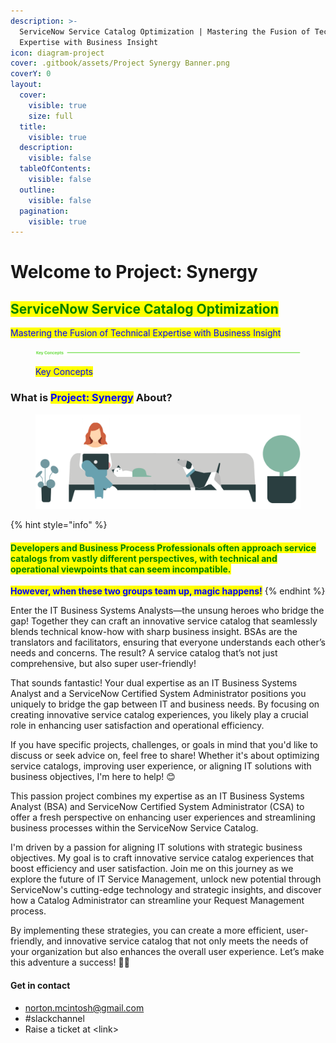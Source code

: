 ```yaml
---
description: >-
  ServiceNow Service Catalog Optimization | Mastering the Fusion of Technical
  Expertise with Business Insight
icon: diagram-project
cover: .gitbook/assets/Project Synergy Banner.png
coverY: 0
layout:
  cover:
    visible: true
    size: full
  title:
    visible: true
  description:
    visible: false
  tableOfContents:
    visible: false
  outline:
    visible: false
  pagination:
    visible: true
---
```


# Welcome to Project: Synergy

## <mark style="color:green;">ServiceNow Service Catalog Optimization</mark>

<mark style="color:blue;">Mastering the Fusion of Technical Expertise with Business Insight</mark>

<figure><img src=".gitbook/assets/2024-08-21_23-09-34 (1).png" alt=""><figcaption><p><mark style="color:blue;">Key Concepts</mark></p></figcaption></figure>

### What is <mark style="color:blue;">Project: Synergy</mark> About? <a href="#home-about" id="home-about"></a>

<figure><img src=".gitbook/assets/sn-banner red hair couch dog.png" alt=""><figcaption></figcaption></figure>

{% hint style="info" %}
#### <mark style="color:green;">Developers and Business Process Professionals often approach service catalogs from vastly different perspectives, with technical and operational viewpoints that can seem incompatible.</mark>

<mark style="color:blue;">**However, when these two groups team up, magic happens!**</mark>&#x20;
{% endhint %}

Enter the IT Business Systems Analysts—the unsung heroes who bridge the gap! Together they can craft an innovative service catalog that seamlessly blends technical know-how with sharp business insight. BSAs are the translators and facilitators, ensuring that everyone understands each other’s needs and concerns. The result? A service catalog that’s not just comprehensive, but also super user-friendly!

That sounds fantastic! Your dual expertise as an IT Business Systems Analyst and a ServiceNow Certified System Administrator positions you uniquely to bridge the gap between IT and business needs. By focusing on creating innovative service catalog experiences, you likely play a crucial role in enhancing user satisfaction and operational efficiency.

If you have specific projects, challenges, or goals in mind that you'd like to discuss or seek advice on, feel free to share! Whether it's about optimizing service catalogs, improving user experience, or aligning IT solutions with business objectives, I'm here to help! 😊







This passion project combines my expertise as an IT Business Systems Analyst (BSA) and ServiceNow Certified System Administrator (CSA) to offer a fresh perspective on enhancing user experiences and streamlining business processes within the ServiceNow Service Catalog.

I'm driven by a passion for aligning IT solutions with strategic business objectives. My goal is to craft innovative service catalog experiences that boost efficiency and user satisfaction. Join me on this journey as we explore the future of IT Service Management, unlock new potential through ServiceNow's cutting-edge technology and strategic insights, and discover how a Catalog Administrator can streamline your Request Management process.

By implementing these strategies, you can create a more efficient, user-friendly, and innovative service catalog that not only meets the needs of your organization but also enhances the overall user experience. Let’s make this adventure a success! 🌟💪

#### Get in contact <a href="#home-getincontact" id="home-getincontact"></a>

* [norton.mcintosh@gmail.com](mailto:Team@email.com)
* \#slackchannel
* Raise a ticket at \<link>

